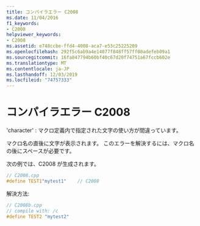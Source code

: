 ```yaml
---
title: コンパイラエラー C2008
ms.date: 11/04/2016
f1_keywords:
- C2008
helpviewer_keywords:
- C2008
ms.assetid: e748ccbe-ffd4-4008-aca7-e53c25225209
ms.openlocfilehash: 292f5c6ab9a4e14077f848ff57ff08adefeb09a1
ms.sourcegitcommit: 16fa847794b60bf40c67d20f74751a67fccb602e
ms.translationtype: MT
ms.contentlocale: ja-JP
ms.lasthandoff: 12/03/2019
ms.locfileid: "74757333"
---
```

# <a name="compiler-error-c2008"></a>コンパイラエラー C2008

'character' : マクロ定義内で指定された文字の使い方が間違っています。

マクロ名の直後に文字が表示されます。 このエラーを解決するには、マクロ名の後にスペースが必要です。

次の例では、C2008 が生成されます。

```cpp
// C2008.cpp
#define TEST1"mytest1"    // C2008
```

解決方法:

```cpp
// C2008b.cpp
// compile with: /c
#define TEST2 "mytest2"
```
